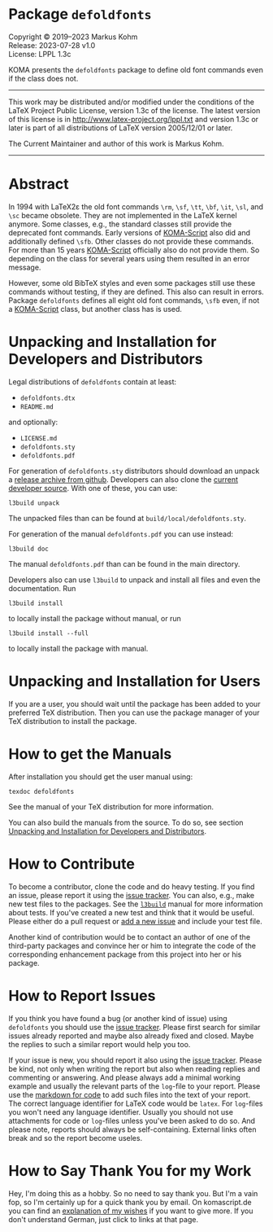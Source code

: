 # Package `defoldfonts`

Copyright © 2019–2023 Markus Kohm  
Release: 2023-07-28 v1.0  
License: LPPL 1.3c

KOMA presents the `defoldfonts` package to define old font commands even if
the class does not.

----------------------------------------------------------------------------

This work may be distributed and/or modified under the conditions of
the LaTeX Project Public License, version 1.3c of the license.
The latest version of this license is in
    http://www.latex-project.org/lppl.txt
and version 1.3c or later is part of all distributions of LaTeX
version 2005/12/01 or later.

The Current Maintainer and author of this work is Markus Kohm.

----------------------------------------------------------------------------

# Abstract

In 1994 with LaTeX2ε the old font commands `\rm`, `\sf`, `\tt`, `\bf`, `\it`,
`\sl`, and `\sc` became obsolete. They are not implemented in the LaTeX kernel
anymore. Some classes, e.g., the standard classes still provide the deprecated
font commands. Early versions of
[KOMA-Script](https://www.ctan.org/pkg/koma-script) also did and additionally
defined `\sfb`. Other classes do not provide these commands. For more than 15
years [KOMA-Script](https://www.ctan.org/pkg/koma-script) officially also do
not provide them. So depending on the class for several years using them
resulted in an error message.

However, some old BibTeX styles and even some packages still use these
commands without testing, if they are defined. This also can result in
errors. Package `defoldfonts` defines all eight old font commands, `\sfb`
even, if not a [KOMA-Script](https://www.ctan.org/pkg/koma-script) class, but
another class has is used.

# Unpacking and Installation for Developers and Distributors

Legal distributions of `defoldfonts` contain at least:

* `defoldfonts.dtx`
* `README.md`

and optionally:

* `LICENSE.md`
* `defoldfonts.sty`
* `defoldfonts.pdf`

For generation of `defoldfonts.sty` distributors should download an unpack a
[release archive from
github](https://github.com/komascript/defoldfonts/releases). Developers can
also clone the [current developer
source](https://github.com/komascript/defoldfonts.git). With one of these, you
can use:

    l3build unpack

The unpacked files than can be found at `build/local/defoldfonts.sty`. 

For generation of the manual `defoldfonts.pdf` you can use instead:

    l3build doc

The manual `defoldfonts.pdf` than can be found in the main directory.

Developers also can use `l3build` to unpack and install all files and even the
documentation. Run

    l3build install
	
to locally install the package without manual, or run

    l3build install --full
	
to locally install the package with manual.

# Unpacking and Installation for Users

If you are a user, you should wait until the package has been added to your
preferred TeX distribution. Then you can use the package manager of your TeX
distribution to install the package.

# How to get the Manuals

After installation you should get the user manual using:

    texdoc defoldfonts
	
See the manual of your TeX distribution for more information. 

You can also build the manuals from the source. To do so, see section
[Unpacking and Installation for Developers and
Distributors](#unpacking-and-installation-for-developers-and-distributors).
	
# How to Contribute

To become a contributor, clone the code and do heavy testing. If you find an
issue, please report it using the [issue
tracker](https://github.com/komascript/defoldfonts/issues). You can also,
e.g., make new test files to the packages. See the
[`l3build`](https://ctan.prg/pkg/l3build) manual for more information about
tests. If you've created a new test and think that it would be useful. Please
either do a pull request or [add a new
issue](https://github.com/komascript/defoldfonts/issues/new/choose) and
include your test file.

Another kind of contribution would be to contact an author of one of the
third-party packages and convince her or him to integrate the code of the
corresponding enhancement package from this project into her or his package.

# How to Report Issues

If you think you have found a bug (or another kind of issue) using
`defoldfonts` you should use the [issue
tracker](https://github.com/komascript/defoldfonts/issues). Please first
search for similar issues already reported and maybe also already fixed and
closed. Maybe the replies to such a similar report would help you too.

If your issue is new, you should report it also using the [issue
tracker](https://github.com/komascript/defoldfonts/issues). Please be kind,
not only when writing the report but also when reading replies and commenting
or answering. And please always add a minimal working example and usually the
relevant parts of the `log`-file to your report. Please use the [markdown for
code](https://docs.github.com/en/get-started/writing-on-github/working-with-advanced-formatting/creating-and-highlighting-code-blocks)
to add such files into the text of your report. The correct language
identifier for LaTeX code would be `latex`. For `log`-files you won't need any
language identifier. Usually you should not use attachments for code or
`log`-files unless you've been asked to do so. And please note, reports should
always be self-containing. External links often break and so the report become
useles.

# How to Say Thank You for my Work

Hey, I'm doing this as a hobby. So no need to say thank you. But I'm a vain
fop, so I'm certainly up for a quick thank you by email. On komascript.de you
can find an [explanation of my wishes](https://komascript.de/wunschliste) if
you want to give more. If you don't understand German, just click to links at
that page.
